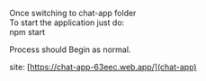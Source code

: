 
Once switching to chat-app folder <br>
To start the application just do: <br>
npm start  <br>


Process should Begin as normal.

site: [https://chat-app-63eec.web.app/](chat-app)
